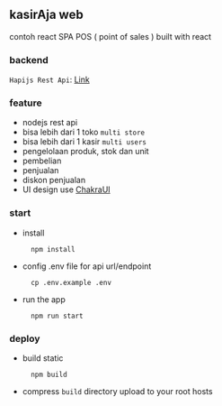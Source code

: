 ## kasirAja web
contoh react SPA POS ( point of sales ) built with react

### backend
`Hapijs Rest Api`: [Link](https://github.com/ajikamaludin/hapi-kasiraja-api)

### feature
- nodejs rest api
- bisa lebih dari 1 toko `multi store`
- bisa lebih dari 1 kasir `multi users`
- pengelolaan produk, stok dan unit
- pembelian
- penjualan
- diskon penjualan
- UI design use [ChakraUI](https://chakra-ui.com/)
### start 
- install

        npm install

- config .env file for api url/endpoint

        cp .env.example .env

- run the app

        npm run start

### deploy 
- build static 

        npm build

- compress `build` directory upload to your root hosts
